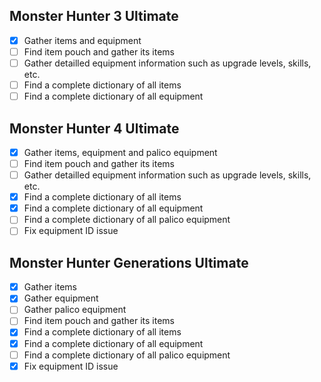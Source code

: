 ## Monster Hunter 3 Ultimate

- [X] Gather items and equipment
- [ ] Find item pouch and gather its items
- [ ] Gather detailled equipment information such as upgrade levels, skills, etc. 
- [ ] Find a complete dictionary of all items
- [ ] Find a complete dictionary of all equipment

## Monster Hunter 4 Ultimate

- [X] Gather items, equipment and palico equipment
- [ ] Find item pouch and gather its items
- [ ] Gather detailled equipment information such as upgrade levels, skills, etc. 
- [X] Find a complete dictionary of all items
- [X] Find a complete dictionary of all equipment 
- [ ] Find a complete dictionary of all palico equipment
- [ ] Fix equipment ID issue

## Monster Hunter Generations Ultimate

- [X] Gather items
- [X] Gather equipment
- [ ] Gather palico equipment
- [ ] Find item pouch and gather its items
- [X] Find a complete dictionary of all items
- [X] Find a complete dictionary of all equipment
- [ ] Find a complete dictionary of all palico equipment
- [X] Fix equipment ID issue